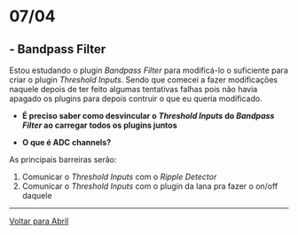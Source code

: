 # 07/04

## - Bandpass Filter

Estou estudando o plugin *Bandpass Filter* para modificá-lo o suficiente para criar o plugin *Threshold Inputs*. Sendo que comecei a fazer modificações naquele depois de ter feito algumas tentativas falhas pois não havia apagado os plugins para depois contruir o que eu queria modificado. 

- **É preciso saber como desvincular o *Threshold Inputs* do *Bandpass Filter* ao carregar todos os plugins juntos**

- **O que é ADC channels?**

As principais barreiras serão:

 1. Comunicar o *Threshold Inputs* com o *Ripple Detector*
 2. Comunicar o *Threshold Inputs* com o plugin da Iana pra fazer o on/off daquele
 
****
[Voltar para Abril](https://github.com/ramonbhaskara/Open-Lab-Book/edit/master/Diario/Abril)
